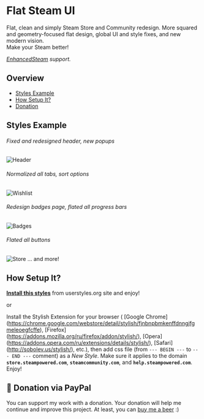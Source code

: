 # Flat Steam UI
Flat, clean and simply Steam Store and Community redesign. More squared and geometry-focused flat design, global UI and style fixes, and new modern vision.  
Make your Steam better!

*[EnhancedSteam](http://enhancedsteam.com) support.*

## Overview

* [Styles Example](#styles-example)
* [How Setup It?](#how-setup-it)
* [Donation](#-donation-via-paypal)

## Styles Example
###### Fixed and redesigned header, new popups
![Header](https://raw.githubusercontent.com/denis-g/userstyle-simply-steam-ui/master/screenshots/header.jpg)
###### Normalized all tabs, sort options
![Wishlist](https://raw.githubusercontent.com/denis-g/userstyle-simply-steam-ui/master/screenshots/wishlist.jpg)
###### Redesign badges page, flated all progress bars
![Badges](https://raw.githubusercontent.com/denis-g/userstyle-simply-steam-ui/master/screenshots/badges.jpg)
###### Flated all buttons
![Store](https://raw.githubusercontent.com/denis-g/userstyle-simply-steam-ui/master/screenshots/product.jpg)
... and more!

## How Setup It?
**[Install this styles](https://userstyles.org/styles/117058/flat-steam-ui)** from userstyles.org site and enjoy!

or

Install the Stylish Extension for your browser (
[Google Chrome]  (https://chrome.google.com/webstore/detail/stylish/fjnbnpbmkenffdnngjfgmeleoegfcffe),
[Firefox]        (https://addons.mozilla.org/ru/firefox/addon/stylish/),
[Opera]          (https://addons.opera.com/ru/extensions/details/stylish/),
[Safari]         (http://sobolev.us/stylish/),
etc.), then add css file (from `--- BEGIN ---` to `--- END ---` comment) as a *New Style*.
Make sure it applies to the domain **`store.steampowered.com`**,
**`steamcommunity.com`**, and **`help.steampowered.com`**. Enjoy!

## 🍺 Donation via PayPal
You can support my work with a donation. Your donation will help me continue
and improve this project. At least, you can [buy me a beer](https://www.paypal.com/cgi-bin/webscr?cmd=_s-xclick&hosted_button_id=Y3K5QBE7N9LZY) :)
